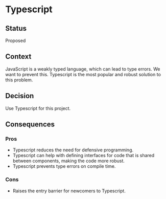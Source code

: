 <!-- @license CC0-1.0 -->

# Typescript

## Status

Proposed

## Context

JavaScript is a weakly typed language, which can lead to type errors. We want to prevent this.
Typescript is the most popular and robust solution to this problem.

## Decision

Use Typescript for this project.

## Consequences

### Pros

- Typescript reduces the need for defensive programming.
- Typescript can help with defining interfaces for code that is shared between components, making the code more robust.
- Typescript prevents type errors on compile time.

### Cons

- Raises the entry barrier for newcomers to Typescript.
